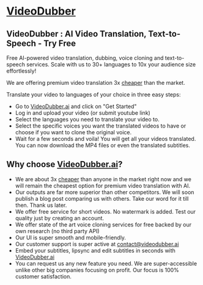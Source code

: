 # [VideoDubber](https://videodubber.ai)
## VideoDubber : AI Video Translation, Text-to-Speech - Try Free

Free AI-powered video translation, dubbing, voice cloning and text-to-speech services. Scale with us to 30+ languages to 10x your audience size effortlessly!

We are offering premium video translation 3x [cheaper](https://videodubber.ai/pricing/) than the market.

Translate your video to languages of your choice in three easy steps:

- Go to [VideoDubber.ai](https://videodubber.ai) and click on "Get Started"
- Log in and upload your video (or submit youtube link)
- Select the languages you need to translate your video to.
- Select the specific voices you want the translated videos to have or choose if you want to clone the original voice.
- Wait for a few seconds and voila! You will get all your videos translated. You can now download the MP4 files or even the translated subtitles.

## Why choose [VideoDubber.ai](https://videodubber.ai)?

- We are about 3x [cheaper](https://videodubber.ai/pricing/) than anyone in the market right now and we will remain the cheapest option for premium video translation with AI.
- Our outputs are far more superior than other competitors. We will soon publish a blog post comparing us with others. Take our word for it till then. Thank us later.
- We offer free service for short videos. No watermark is added. Test our quality just by creating an account.
- We offer state of the art voice cloning services for free backed by our own research (no third party API)
- Our UI is super smooth and mobile-friendly.
- Our customer support is super active at [contact@videodubber.ai](mailto:contact@videodubber.ai)
- Embed your subtitles, lipsync and edit subtitles in seconds with [VideoDubber.ai](https://videodubber.ai)
- You can request us any new feature you need. We are super-accessible unlike other big companies focusing on profit. Our focus is 100% customer satisfaction.


